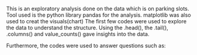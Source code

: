 This is an exploratory analysis done on the data which is on parking slots.
Tool used is the python library  pandas for the analysis. matplotlib was also used to creat the visuals(chart)
The first few codes were used to explore the data to understand the structure. 
Using the .head(), the .tail(), .columns() and value_counts() gave insights into the data.

Furthermore, the codes were used to answer questions such as:

